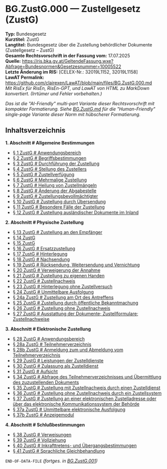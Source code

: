 # BG.ZustG.000 — Zustellgesetz (ZustG)
**Typ:** Bundesgesetz  
**Kurztitel:** ZustG  
**Langtitel:** Bundesgesetz über die Zustellung behördlicher Dokumente (Zustellgesetz – ZustG)  
**Gesamte Rechtsvorschrift in der Fassung vom:** 17.07.2025  
**Quelle:** https://ris.bka.gv.at/GeltendeFassung.wxe?Abfrage=Bundesnormen&Gesetzesnummer=10005522  
**Letzte Änderung im RIS:** [CELEX-Nr.: 32019L1152, 32019L1158]  
**LawAT Permalink:** https://github.com/clairexen/LawAT/blob/main/files/BG.ZustG.000.md  
*Mit RisEx für RisEn, RisEn-GPT, und LawAT von HTML zu MarkDown konvertiert. (Irrtümer und Fehler vorbehalten.)*

*Das ist die "AI-Friendly" multi-part Variante dieser Rechtsvorschrift mit kompakter Formatierung. Siehe [BG.ZustG.md](BG.ZustG.md) für die "Human-Friendly" single-page Variante dieser Norm mit hübscherer Formatierung.*

## Inhaltsverzeichnis

**1. Abschnitt # Allgemeine Bestimmungen**  
* [§ 1 ZustG # Anwendungsbereich](BG.ZustG.001.md#-1-zustg--anwendungsbereich)  
* [§ 2 ZustG # Begriffsbestimmungen](BG.ZustG.001.md#-2-zustg--begriffsbestimmungen)  
* [§ 3 ZustG # Durchführung der Zustellung](BG.ZustG.001.md#-3-zustg--durchführung-der-zustellung)  
* [§ 4 ZustG # Stellung des Zustellers](BG.ZustG.001.md#-4-zustg--stellung-des-zustellers)  
* [§ 5 ZustG # Zustellverfügung](BG.ZustG.001.md#-5-zustg--zustellverfügung)  
* [§ 6 ZustG # Mehrmalige Zustellung](BG.ZustG.001.md#-6-zustg--mehrmalige-zustellung)  
* [§ 7 ZustG # Heilung von Zustellmängeln](BG.ZustG.001.md#-7-zustg--heilung-von-zustellmängeln)  
* [§ 8 ZustG # Änderung der Abgabestelle](BG.ZustG.001.md#-8-zustg--änderung-der-abgabestelle)  
* [§ 9 ZustG # Zustellungsbevollmächtigter](BG.ZustG.001.md#-9-zustg--zustellungsbevollmächtigter)  
* [§ 10 ZustG # Zustellung durch Übersendung](BG.ZustG.001.md#-10-zustg--zustellung-durch-übersendung)  
* [§ 11 ZustG # Besondere Fälle der Zustellung](BG.ZustG.001.md#-11-zustg--besondere-fälle-der-zustellung)  
* [§ 12 ZustG # Zustellung ausländischer Dokumente im Inland](BG.ZustG.001.md#-12-zustg--zustellung-ausländischer-dokumente-im-inland)

**2. Abschnitt # Physische Zustellung**  
* [§ 13 ZustG # Zustellung an den Empfänger](BG.ZustG.001.md#-13-zustg--zustellung-an-den-empfänger)  
* [§ 14 ZustG](BG.ZustG.001.md#-14-zustg)  
* [§ 15 ZustG](BG.ZustG.001.md#-15-zustg)  
* [§ 16 ZustG # Ersatzzustellung](BG.ZustG.001.md#-16-zustg--ersatzzustellung)  
* [§ 17 ZustG # Hinterlegung](BG.ZustG.001.md#-17-zustg--hinterlegung)  
* [§ 18 ZustG # Nachsendung](BG.ZustG.001.md#-18-zustg--nachsendung)  
* [§ 19 ZustG # Rücksendung, Weitersendung und Vernichtung](BG.ZustG.001.md#-19-zustg--rücksendung-weitersendung-und-vernichtung)  
* [§ 20 ZustG # Verweigerung der Annahme](BG.ZustG.001.md#-20-zustg--verweigerung-der-annahme)  
* [§ 21 ZustG # Zustellung zu eigenen Handen](BG.ZustG.001.md#-21-zustg--zustellung-zu-eigenen-handen)  
* [§ 22 ZustG # Zustellnachweis](BG.ZustG.001.md#-22-zustg--zustellnachweis)  
* [§ 23 ZustG # Hinterlegung ohne Zustellversuch](BG.ZustG.001.md#-23-zustg--hinterlegung-ohne-zustellversuch)  
* [§ 24 ZustG # Unmittelbare Ausfolgung](BG.ZustG.001.md#-24-zustg--unmittelbare-ausfolgung)  
* [§ 24a ZustG # Zustellung am Ort des Antreffens](BG.ZustG.001.md#-24a-zustg--zustellung-am-ort-des-antreffens)  
* [§ 25 ZustG # Zustellung durch öffentliche Bekanntmachung](BG.ZustG.001.md#-25-zustg--zustellung-durch-öffentliche-bekanntmachung)  
* [§ 26 ZustG # Zustellung ohne Zustellnachweis](BG.ZustG.001.md#-26-zustg--zustellung-ohne-zustellnachweis)  
* [§ 27 ZustG # Ausstattung der Dokumente; Zustellformulare; Zustellnachweise](BG.ZustG.001.md#-27-zustg--ausstattung-der-dokumente-zustellformulare-zustellnachweise)

**3. Abschnitt # Elektronische Zustellung**  
* [§ 28 ZustG # Anwendungsbereich](BG.ZustG.002.md#-28-zustg--anwendungsbereich)  
* [§ 28a ZustG # Teilnehmerverzeichnis](BG.ZustG.002.md#-28a-zustg--teilnehmerverzeichnis)  
* [§ 28b ZustG # Anmeldung zum und Abmeldung vom Teilnehmerverzeichnis](BG.ZustG.002.md#-28b-zustg--anmeldung-zum-und-abmeldung-vom-teilnehmerverzeichnis)  
* [§ 29 ZustG # Leistungen der Zustelldienste](BG.ZustG.002.md#-29-zustg--leistungen-der-zustelldienste)  
* [§ 30 ZustG # Zulassung als Zustelldienst](BG.ZustG.002.md#-30-zustg--zulassung-als-zustelldienst)  
* [§ 31 ZustG # Aufsicht](BG.ZustG.002.md#-31-zustg--aufsicht)  
* [§ 34 ZustG # Abfrage des Teilnehmerverzeichnisses und Übermittlung des zuzustellenden Dokuments](BG.ZustG.002.md#-34-zustg--abfrage-des-teilnehmerverzeichnisses-und-übermittlung-des-zuzustellenden-dokuments)  
* [§ 35 ZustG # Zustellung mit Zustellnachweis durch einen Zustelldienst](BG.ZustG.002.md#-35-zustg--zustellung-mit-zustellnachweis-durch-einen-zustelldienst)  
* [§ 36 ZustG # Zustellung ohne Zustellnachweis durch ein Zustellsystem](BG.ZustG.002.md#-36-zustg--zustellung-ohne-zustellnachweis-durch-ein-zustellsystem)  
* [§ 37 ZustG # Zustellung an einer elektronischen Zustelladresse oder über das elektronische Kommunikationssystem der Behörde](BG.ZustG.002.md#-37-zustg--zustellung-an-einer-elektronischen-zustelladresse-oder-über-das-elektronische-kommunikationssystem-der-behörde)  
* [§ 37a ZustG # Unmittelbare elektronische Ausfolgung](BG.ZustG.002.md#-37a-zustg--unmittelbare-elektronische-ausfolgung)  
* [§ 37b ZustG # Anzeigemodul](BG.ZustG.002.md#-37b-zustg--anzeigemodul)

**4. Abschnitt # Schlußbestimmungen**  
* [§ 38 ZustG # Verweisungen](BG.ZustG.003.md#-38-zustg--verweisungen)  
* [§ 39 ZustG # Vollziehung](BG.ZustG.003.md#-39-zustg--vollziehung)  
* [§ 40 ZustG # Inkrafttretens- und Übergangsbestimmungen](BG.ZustG.003.md#-40-zustg--inkrafttretens--und-übergangsbestimmungen)  
* [§ 41 ZustG # Sprachliche Gleichbehandlung](BG.ZustG.003.md#-41-zustg--sprachliche-gleichbehandlung)

`END-OF-DATA-FILE` *(fortges. in [BG.ZustG.001](BG.ZustG.001.md))*
